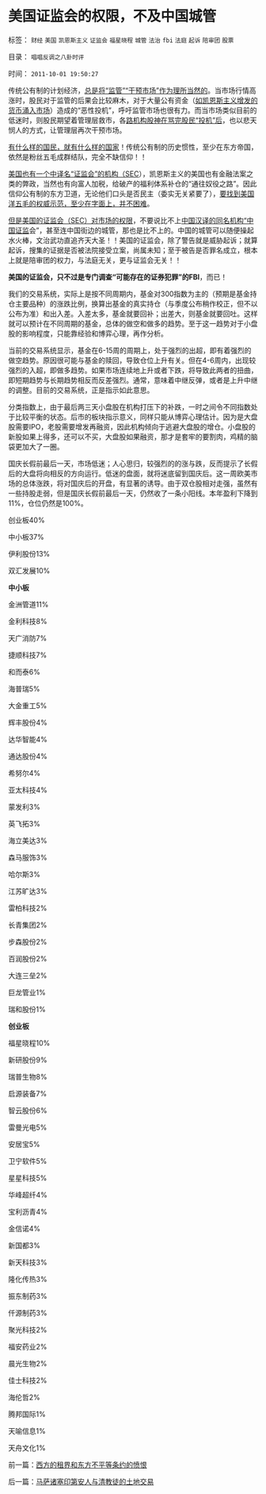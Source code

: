 # 美国证监会的权限，不及中国城管

标签： `财经` `美国` `凯恩斯主义` `证监会` `福星晓程` `城管` `法治` `fbi` `法庭` `起诉` `陪审团` `股票` 

目录： `唱唱反调之八卦时评`

时间： `2011-10-01 19:50:27`

传统公有制的计划经济，[总是将“监管”“干预市场”作为理所当然的](../../../2011/7/25/牛市是散户监管管理层缔造的.md)。当市场行情高涨时，股民对于监管的后果会比较麻木，对于大量公有资金（[如凯恩斯主义增发的货币涌入市场](../../../2010/1/28/投机如何才能危害社会？.md)）造成的“恶性投机”，呼吁监管市场也很有力。而当市场类似目前的低迷时，则股民期望着管理层救市，各[路机构股神在骂完股民“投机”后](../../../2009/8/24/五毛凶猛谁敢为市场公平说话？.md)，也以悲天悯人的方式，让管理层再次干预市场。

[有什么样的国民，就有什么样的国家](../../../2010/4/15/“反对派”不是“对抗派”.md)！传统公有制的历史惯性，至少在东方帝国，依然是粉丝五毛成群结队，完全不缺信仰！！

[美国也有一个中译名“证监会”的机构（SEC](../../../2010/5/11/SEC炒作高盛案将令民主党一败涂地.md)），凯恩斯主义的美国也有金融法案之类的弊政，当然也有向富人加税，给破产的福利体系补仓的“通往奴役之路”。因此信仰公有制的东方卫道，无论他们口头是否民主（委实无关紧要了），[要找到美国洋五毛的权威示范，至少在字面上，并不困难](../../../2010/4/23/中国愚民眼中的SEC起诉高盛；大盘股可能有更大的下跌.md)。

[但是美国的证监会（SEC）对市场的权限](../../../2011/9/15/内幕消息操纵不了市场.md)，不要说比不上[中国汉译的同名机构“中国证监](../../../2011/6/20/管理层应反思为“A股机构化”而妖魔化散户.md)会”，甚至连中国街边的城管，那也是比不上的。中国的城管可以随便操起水火棒，文治武功直追齐天大圣！！美国的证监会，除了警告就是威胁起诉；就算起诉，搜集的证据是否被法院接受立案，尚属未知；至于被告是否罪名成立，根本上就是陪审团的权力，与法庭无关，更与证监会无关！！

**美国的证监会，只不过是专门调查“可能存在的证券犯罪”的FBI**，而已！

我们的交易系统，实际上是按不同周期内，基金对300指数为主的（预期是基金持仓主要品种）的涨跌比例，换算出基金的真实持仓（与季度公布稍作校正，但不以公布为准）和出入差。入差太多，基金就要回补；出差大，则基金就要回吐。这样就可以预计在不同周期的基金，总体的做空和做多的趋势。至于这一趋势对于小盘股的影响程度，只能靠经验和博弈心理，再作分析。

当前的交易系统显示，基金在6-15周的周期上，处于强烈的出超，即有着强烈的做空趋势。原因很可能与基金的赎回，导致仓位上升有关。但在4-6周内，出现较强烈的入超，即做多趋势。如果市场连续地上升或者下跌，将导致此两者的扭曲，即短期趋势与长期趋势相反而反差强烈。通常，意味着中继反弹，或者是上升中继的调整。目前的交易系统，正是指示如此意思。

分类指数上，由于最后两三天小盘股在机构打压下的补跌，一时之间令不同指数处于比较平衡的状态。后市的板块指示意义，同样只能从博弈心理估计。因为是大盘股需要IPO，老股需要增发再融资，因此机构倾向于逃避大盘股的增仓。小盘股的新股如果上得多，还可以不买，大盘股如果融资，那才是套牢的要割肉，鸡精的脑袋更加大了一圈。

国庆长假前最后一天，市场低迷；人心思归，较强烈的的涨与跌，反而提示了长假后的大盘将向相反的方向运行。低迷的盘面，就将迷底留到国庆后。这一周欧美市场的总体涨跌，将对国庆后的开盘，有显著的诱导。由于双仓股相对走强，虽然有一些持股走弱，但是国庆长假前最后一天，仍然收了一条小阳线。本年盈利下降到11%，仓位仍然是100%。

创业板40%

中小板37%

伊利股份13%

双汇发展10%

**中小板**

金洲管道11%

金利科技8%

天广消防7%

捷顺科技7%

和而泰6%

海普瑞5%

大金重工5%

辉丰股份4%

达华智能4%

通达股份4%

希努尔4%

亚太科技4%

蒙发利3%

英飞拓3%

海立美达3%

森马服饰3%

哈尔斯3%

江苏旷达3%

雷柏科技2%

长青集团2%

步森股份2%

百润股份2%

大连三垒2%

巨龙管业1%

瑞和股份1%

**创业板**

福星晓程10%

新研股份9%

瑞普生物8%

启源装备7%

智云股份6%

雷曼光电5%

安居宝5%

卫宁软件5%

星星科技5%

华峰超纤4%

宝利沥青4%

金信诺4%

新国都3%

新天科技3%

隆化传热3%

振东制药3%

仟源制药3%

聚光科技2%

福安药业2%

晨光生物2%

佳士科技2%

海伦哲2%

腾邦国际1%

天喻信息1%

天舟文化1%



前一篇：[西方的租界和东方不平等条约的愤恨](../../../2011/9/30/西方的租界和东方不平等条约的愤恨.md)

后一篇：[马萨诸塞印第安人与清教徒的土地交易](../../../2011/10/1/马萨诸塞印第安人与清教徒的土地交易.md)